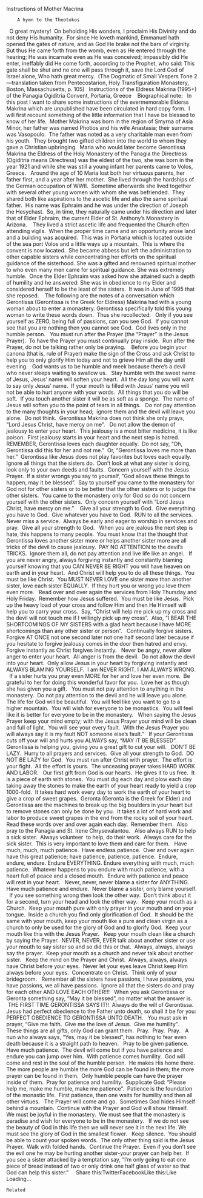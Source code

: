 Instructions of Mother Macrina

		A hymn to the Theotokos
 
O great mystery!  On beholding His wonders, I proclaim His Divinity and do not deny His humanity.  For since He loveth mankind, Emmanuel hath opened the gates of nature, and as God He brake not the bars of virginity.  But thus He came forth from the womb, even as He entered through the hearing; He was incarnate even as He was conceived; impassibly did He enter, ineffably did He come forth, according to the Prophet, who said: This gate shall be shut and no one will pass through it, save the Lord God of Israel alone, Who hath great mercy.  (The Dogmatic of Small Vespers Tone 2—translation taken from Pentecostarion, Holy Transfiguration Monastery, Boston, Massachusetts, p. 105)
 
Instructions of the Eldress Makrina (1995+) of the Panagia Ogiditria Convent, Portaria, Greece  
 
Biographical note:
 
In this post I want to share some instructions of the evermemorable Elderss Makrina which are unpublished have been circulated in hard copy form.  I will first recount something of the little information that I have be blessed to know of her life.  Mother Makrina was born in the region of Smyrna of Asia Minor, her father was named Photios and his wife Anastasia; their surname was Vasopoulo.  The father was noted as a very charitable man even from his youth.  They brought two gifted children into the world to whom they gave a Christian upbringing.  Maria who would later become Gerontissa Makrina the Eldress of the Holy Monastery of the Panagia the Directress (Ogiditria means Directress) was the eldest of the two, she was born in the year 1921 and while she was still a young infant her parents came to Volos, Greece.
 
Around the age of 10 Maria lost both her virtuous parents, her father first, and a year after her mother.  She lived through the hardships of the German occupation of WWII.  Sometime afterwards she lived together with several other young women with whom she was befriended.  They shared both like aspirations to the ascetic life and also the same spiritual father.  His name was Ephraim and he was under the direction of Joseph the Hesychast.  So, in time, they naturally came under his direction and later that of Elder Ephraim, the current Elder of St. Anthony’s Monastery in Arizona. 
 
They lived a strict ascetic life and frequented the Church often attending vigils.  When the proper time came and an opportunity arose land and a building was acquired.  This was in Portaria which is located outside of the sea port Volos and a little ways up a mountain.  This is where the convent is now located.  She became abbess but left the administration to other capable sisters while concentrating her efforts on the spiritual guidance of the sisterhood. She was a gifted and renowned spiritual mother to who even many men came for spiritual guidance. She was extremely humble.  Once the Elder Ephraim was asked how she attained such a depth of humility and he answered: She was in obedience to my Elder and considered herself to be the least of the sisters.  It was in June of 1995 that she reposed. 
 
The following are the notes of a conversation which Gerontissa (Gerontissa is the Greek for Eldress) Makrina had with a young woman about to enter a monastery. Gerontissa specifically told this young woman to write these words down.  Thus she recollected:
 
Only if you see yourself as ZERO, being full of passions, can you see God.  If you cannot see that you are nothing then you cannot see God.  God lives only in the humble person.
 
You must run after the Prayer (the “Prayer” is the Jesus Prayer).  To have the Prayer you must continually pray inside.  Run after the Prayer, do not be talking rather only be praying. 
 
Before you begin your canona (that is, rule of Prayer) make the sign of the Cross and ask Christ to help you to only glorify Him today and not to grieve Him all the day until evening.
 
God wants us to be humble and meek because there’s a devil who never sleeps waiting to swallow us.
 
Stay humble with the sweet name of Jesus, Jesus’ name will soften your heart.  All the day long you will want to say only Jesus’ name.  If your mouth is filled with Jesus’ name you will not be able to hurt anyone with your words.  All things that you do will be soft.  If you touch another sister it will be as soft as a sponge.  The name of Jesus will soften you to the point of tears in all things.
 
Do not pay attention to the many thoughts in your head;  ignore them and the devil will leave you alone.  Do not think.  Gerontissa Makrina does not think she only prays, “Lord Jesus Christ, have mercy on me”.
 
Do not allow the demon of jealousy to enter your heart.  This jealousy is a most bitter medicine, it is like poison.  First jealousy starts in your heart and the next step is hatred.  REMEMBER, Gerontissa loves each daughter equally.  Do not say, “Oh, Gerontissa did this for her and not me.”  Or, “Gerontissa loves me more than her.”  Gerontissa like Jesus does not play favorites but loves each equally.
 
Ignore all things that the sisters do.  Don’t look at what any sister is doing, look only to your own deeds and faults.  Concern yourself with the Jesus Prayer.  If a sister wrongs you say to yourself, “God allows these things to happen, may it be blessed”.  Say to yourself you came to the monastery for God not for other sisters or to be better that the other sisters or to judge the other sisters.  You came to the monastery only for God so do not concern yourself with the other sisters.  Only concern yourself with “Lord Jesus Christ, have mercy on me.”
  
Give all your strength to God.  Give everything you have to God.  Give whatever you have to God.  RUN to all the services.  Never miss a service.  Always be early and eager to worship in services and pray.  Give all your strength to God.
 
When you are jealous the next step is hate, this happens to many people.  You must know that the thought that Gerontissa loves another sister more or helps another sister more are all tricks of the devil to cause jealousy.  PAY NO ATTENTION to the devil’s TRICKS.  Ignore them all, do not pay attention and live life like an angel.
 
If you are never angry, always forgiving instantly and constantly blaming yourself knowing that you CAN NEVER BE RIGHT you will have heaven on earth and in your heart.  And Christ will help you to do all these things.  You must be like Christ.  You MUST NEVER LOVE one sister more than another sister, love each sister EQUALLY.  If they hurt you or wrong you love them even more.
 
Read over and over again the services from Holy Thursday and Holy Friday.  Remember how Jesus suffered.  You must be like Jesus.  Pick up the heavy load of your cross and follow Him and then He Himself will help you to carry your cross.  Say, “Christ will help me pick up my cross and the devil will not touch me if I willingly pick up my cross”.  Also, “I BEAR THE SHORTCOMINGS OF MY SISTERS with a glad heart because I have MORE shortcomings than any other sister or person”.
 
Continually forgive sisters.  Forgive AT ONCE not one second later not one half second later because if you hesitate to forgive jealousy comes in the door then hatred and envy.  Forgive instantly as Christ forgives instantly.
 
Never be angry, never allow anger to enter your heart.  All anger is from the devil.  Do not allow the devil into your heart.  Only allow Jesus in your heart by forgiving instantly and ALWAYS BLAMING YOURSELF.  I am NEVER RIGHT. I AM ALWAYS WRONG.
 
If a sister hurts you pray even MORE for her and love her even more.  Be grateful to her for doing this wonderful favor for you.  Love her as though she has given you a gift.
 
You must not pay attention to anything in the monastery.  Do not pay attention to the devil and he will leave you alone.
 
The life for God will be beautiful.  You will feel like you want to go to a higher mountain.  You will wish for everyone to be monastics.  You will feel like it is better for everyone to be in the monastery.
 
When saying the Jesus Prayer keep your mind empty; with the Jesus Prayer your mind will be clean and full of light.  You will see your every fault.  With the Jesus Prayer you will always say it is my fault NOT someone else’s fault.”
 
If your Gerontissa cuts off your will and hurts you ALWAYS say, “MAY IT BE BLESSED”.  Gerontissa is helping you, giving you a great gift to cut your will.
 
DON’T BE LAZY.  Hurry to all prayers and services.  Give all your strength to God.  DO NOT BE LAZY for God.  You must run after Christ with prayer.  The effort is your fight.  All the effort is yours.  The unceasing prayer takes HARD WORK AND LABOR.
 
Our first gift from God is our hearts.  He gives it to us free.  It is a piece of earth with stones.  You must dig each day and plow each day taking away the stones to make the earth of your heart ready to yield a crop 1000-fold.  It takes hard work every day to work the earth of your heart to give a crop of sweet grapes.  Geronta (Geronta is the Greek for Elder) and Gerontissa are the machines to break up the big boulders in your heart but to remove stones can only be done by you.  It takes a lot of hard work and labor to produce sweet grapes in the end from the rocky soil of your heart.
 
Read these words over and over again each day.  Remember them.  Also pray to the Panagia and St. Irene Chrysevalantou.
 
Also always RUN to help a sick sister.  Always volunteer  to help, do their work.  Always care for the sick sister.  This is very important to love them and care for them.
 
Have much, much, much patience.  Have endless patience.  Over and over again have this great patience; have patience, patience, patience.  Endure, endure, endure. Endure EVERYTHING. Endure everything with much, much patience.  Whatever happens to you endure with much patience, with a heart full of peace and a closed mouth.  Endure with patience and peace will rest in your heart.
 
Never, never, never blame a sister for ANYTHING.  Have much patience and endure.  Never blame a sister, only blame yourself.
 
If you see something wrong then look the other way.  Don’t think about it for a second, turn your head and look the other way.
 
Keep your mouth as a Church.  Keep your mouth pure with only prayer in your mouth and on your tongue.  Inside a church you find only glorification of God.  It should be the same with your mouth, keep your mouth like a pure and clean virgin as a church to only be used for the glory of God and to glorify God.  Keep your mouth like this with the Jesus Prayer.
 
Keep your mouth clean like a church by saying the Prayer.  NEVER, NEVER, EVER talk about another sister or use your mouth to say sister so and so did this or that.  Always, always, always say the prayer.  Keep your mouth as a church and never talk about another sister.
 
Keep the mind on the Prayer and Christ.  Always, always, always have Christ before your eyes.  Never let your eyes leave Christ keep Him always before your eyes.  Concentrate on Christ.  Think only of your bridegroom.
 
Remember all the sisters have passions, I have passions, you have passions, we all have passions.  Ignore all that the sisters do and pray for each other AND LOVE EACH OTHER!!!
 
When you ask Gerontissa or Geronta something say, “May it be blessed”, no matter what the answer is.  THE FIRST TIME GERONTISSA SAYS IT!!  Always do the will of Gerontissa.  Jesus had perfect obedience to the Father unto death, so shall it be for you: PERFECT OBEDIENCE TO GERONTISSA UNTO DEATH.
 
You must ask in prayer, “Give me faith.  Give me the love of Jesus.  Give me humility”.  These things are all gifts, only God can grant them.  Pray.  Pray.  Pray.
 
A nun who always says, “Yes, may it be blessed”, has nothing to fear even death because it is a straight path to heaven.
 
Pray to be given patience.  Have much patience.  The devil will come but if you have patience and endure you can jump over him.  With patience comes humility.  God will come and rest in the soul of the humble person.  He makes His home there.  The more people are humble the more God can be found in them; the more prayer can be found in them.  Only humble people can have the prayer inside of them.  Pray for patience and humility.  Supplicate God: “Please help me, make me humble, make me patience”.  Patience is the foundation of the monastic life.  First patience, then one waits for humility and then all other virtues.
 
The Prayer will come and go.  Sometimes God hides Himself behind a mountain.  Continue with the Prayer and God will show Himself.
 
We must be joyful in the monastery.  We must see that the monastery is paradise and wish for everyone to be in the monastery.
 
If we do not see the beauty of God in this life then we will never see it in the next life. We must see the glory of God in the smallest flower.
 
Keep silence.  You should be able to count your spoken words.  The only other thing said is the Jesus Prayer.  Walk with folded hands.  Continue the Prayer.  Even if you don’t see the evil one he may be hurting another sister-your prayer can help her.  If you see a sister attacked by a temptation say, “I’m only going to eat one piece of bread instead of two or only drink one half glass of water so that God can help this sister.”
 
 
Share this:TwitterFacebookLike this:Like Loading...

	Related
			